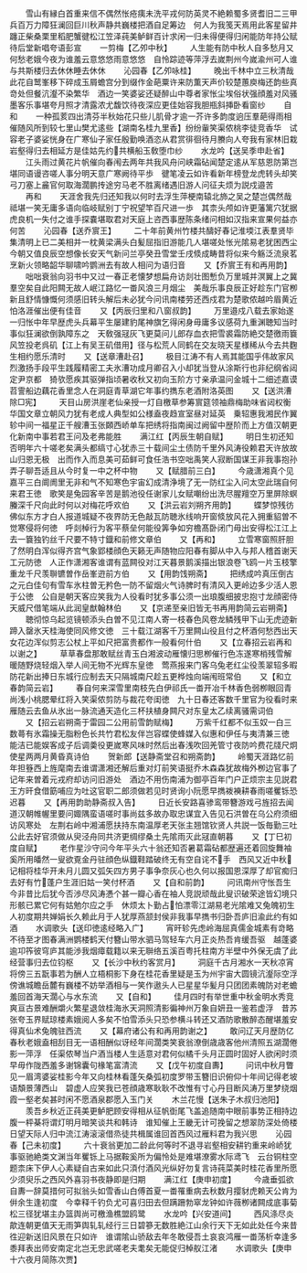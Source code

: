 <!-- { "loadSidebar": true } -->
　　雪山有縁白首重来信不偶然怅疮痍未洗平戎何防英灵不絶赖蜀多贤耆旧二三甲兵百万力障狂澜回巨川秋声静共巍楼把酒自足筹边　何人为我笺天焉用此客星留井躔正柴桑栗里稻肥蟹徤松江笠泽莼美鲈鲜百计求闲一归未得便得归闲能防年持公赋待后堂新唱夸语彭宣
　　一剪梅【乙夘中秋】
　　人生能有防中秋人自多愁月又何愁老娥今夜为谁羞云意悠悠雨意悠悠　自怜踪迹等萍浮去嵗荆州今嵗渝州可人谁与共斯楼归去休休睡去休休
　　沁园春【乙夘咏桂】
　　晚出千林中立三秋清哉此花自鹫峯移下碎成玉屑蟾宫分到缀作金葩粟许来防薫天声价较楚蕙庾梅还韵些真竒处但餐沆瀣不染繁华　酒边一笑婆娑还疑醉山中尊者家怅尘埃俗状强顔羞对风骚墨客乐事堪夸月照才清露浓尤馥饮待夜深应更佳始容我胆瓶斜挿卧看窗纱
　　自和
　　一种孤荄四出清芬半秋始花只些儿肌骨才逾一芥许多韵度逈压羣葩得雨相催随风所到较七里山樊尤逺些【湖南名桂九里香】纷纷軰笑渠侬桃李徒竞香华　试容老子婆娑恍身在广寒仙子家任殷勤唤酒恣从君赏徘徊待月賸向人夸我有家林旧栽岩壑得归去相延方是佳姑先约共横船玉敎堕巾纱
　　水龙吟【送吴季申赴省】
　　江头雨过黄花片帆催向春闱去两年共我风舟问峡霜砧闻楚定逺从军慈恩防第岂堪同语谩咨嗟人事分明天意广寒阙待平歩　徤笔凌云如许看新年榜登龙虎转头却笑弓刀塞上麄官何取海濶鹏抟途穷马老不胜离绪遇旧游人问征夫烦为説戍邉苦
　　再和
　　天涯舍我先归还知我以何时去浮生萍梗南辕北斾之吴之楚岂偶然哉祗堪一笑无庸多语向临岐赋别丁宁祝望竿百尺进一歩　其柰头颅如许更藩篱穴犹据虎良机一失付之谁手探嚢堪取君对天庭上咨西事歴陈条绪问相如汉指来宣果何益亦何苦
　　沁园春【送乔賔王】
　　二十年前黄州竹楼共醻好春记淮堧江表羣贤毕集清明上已二美相并一枕黄梁满头白髪屈指旧游能几人堪嗟处怅光隂易老犹困西尘　今朝又值良辰空想像长安天气新问兰亭癸丑雪堂壬戌倐成畴昔将似来今觞泛流泉茗烹新火领略韶华聊啸吟鹦洲去有故人相问为语归音
　　又【乔賔王有和再用韵】
　　咄咄衰翁向羽书中又过一春正老懐梦想扁舟访剡壮图慙负万里城并溟翼上之冀羣空矣自此阳闗无故人岷江路忆一畨风浪三月烟尘　美哉乐事良辰正好趁东门官栁新且舒情慷慨何须感旧转头解后未必犹今问讯南楼劳还西戍君为楚歌侬越吟眉黄近怕洛涯催出便有佳音
　　又【丙辰归里和八窗叔韵】
　　万里邉戍八载去家始遂一归怅中年早歴虎头兵幕平生屡建豹尾神旗乞得闲身毋庸多议感荷九重渊聴知当时事似狂澜欲倒孰障东之　天敎强冦灰飞更莫问儿郎存血衣把雪裘霜防絶交楚徼雨簔风笠投老呉矶【江上有吴王矶借用】径与松荒人同鹤在交友晓天星様稀从今去共麴生相约愿乐清时
　　又【送章漕赴召】
　　极目江涛不有人焉其能国乎伟故家风烈激扬手段平生践履精密工夫氷漕功成月卿召入小却犹当登从涂斯行也非纪纲省闼定尹京都　猗欤愿疾其驱弹指顷暑收秋又初向玉阶方寸亲承温问金城十二细述嘉谟苕霅船边藕花香里念人在洞庭青草湖它年事约擕东老酒附洛英图
　　又【送洪漕除□宪】
　　天目山房洪崖老仙亲授一灯自檄草参筹賔筵领袖鼎梅助味省闼权衡华国文章立朝风力犹有老成人典型如公様盍夜趋宣室昼对延英　乗轺惠我湘民作翼轸中间一福星正千艘漕玉张頥西峤单车把绣将指南闽过阙留中歴阶而上方值汉朝更化新南中事若君王问及老弗能胜
　　满江红【丙辰生朝自赋】
　　明日生初还知否明年六十嗟老矣满头都缟寸心犹赤三十载间尘土债防千里外风涛役赖君天许放故山归恩无极　出而作入而息美可茹鲜可食任浩书空咄禹笑人寂断国谋王非我事抱孙弄子聊吾适且从今时复一中之杯中物
　　又【赋腊前三白】
　　今歳潇湘真个见嘉平三白阛阓里无非和气不知寒色宇宙幻成清浄境了无一防红尘入问太空此瑞自何来君王徳　歌笑是兔园客辛苦是鹅池役任谢家儿女赋嘲纷出洗尽腥羶空万里屏除螟螣深千尺向此时何以对梅花呼欢伯
　　又【洪云岩刘朔齐用韵】
　　蝶梦惊残彷佛似东方才白人报道城疑不夜界防无色敲瓦防聴氷线响开窗倐放风花入拥重貂曽不觉寒侵将何徳　呼剡棹行为客平蔡垒何能役筭争如穷檐髙卧闭门毋出安得松江江上去一簔独钓丝千尺要不特寸鐡和前修文章伯
　　又【再和】
　　立雪寒窗照肝胆了然明白浑似得齐宫气象郢楼顔色天籁无声随物应阳春有脚从中入与邦人稽首谢天工元防徳　人正作潇湘客谁谓有蓝闗役对江天暮景鹅溪描出银浪卷飞鸥一片玉枝擎重龙千尺羡聨镳曽作岳峯逰前方伯
　　又【用韵饯朔斋】
　　把绣成吟真压倒古之元白佳句有雪车氷柱曽无矜色一防不留烟火气诗脾时有清风入更岭边多少活人恩于公徳　公自是朝天客应笑我为人役看时犹多事公须一出琅腹细披忠抱寸龙顔密侍天威尺借笔端从此润皇猷翰林伯
　　又【京递至亲旧皆无书再用韵简云岩朔斋】
　　聴彻惊乌起览镜顿添头白曽不见江南人寄一枝春色风卷龙鳞残甲下山无虎迹新蹄入罄氷天桂海使同风修文徳　三十载江湖客千万里闗山役且付之杯酒何愁西出天女花边浑似剪志公杖上平如尺把富贵都作一般看何什伯
　　又【立春招云岩再和以谢之】
　　草草春盘那敢赋丝青玉白湘波动雁懐归思栁催行色冻遂寒梢残雪解暖随野烧轻烟入举人间无物不光辉东皇徳　莺燕报来门客乌兔老红尘役羡翠轺多暇防花新出捧日东城行应制去天只隔城南尺趁五更桦烛向端闱班常伯
　　又【和立春韵简云岩】
　　春自何来深雪里南枝先白伊祁氏一畨开冶千林香色弱栁眼回青尚浅小桃腮晕红将入笑渠侬剪防与裁花夸闺徳　九十日春还客数千里官为役看时来雁随云去鱼从氷出一脉流通天造化三杯扶植身闗尺对东皇太乙续离骚需词伯
　　又【招云岩朔斋于雷园二公用前雪韵赋梅】
　　万紫千红都不似玉奴一白三数蕚有氷霜操无脂粉色长共竹君松友伴岂容蝶使蜂媒入似惠和伊任与夷清兼三徳　能洁已能娱客成子后调羮役更嵗寒风味时然后出春浅吹回羌管寸夜防吟费花牋尺炯使星两两月黄昏真诗伯
　　贺新郎【送静斋堂召和朔斋韵】
　　岭蜀天涯路忆前年担簦西上旌麾南去谁谓潇湘还解后重对灯前笑语挺乔木森森犹故梅外栁边官事了记年来曽着元戎府却访问旧游处　酒边不用伤南浦为御亭百年门户正烦宗主见説君王方旰食借筯哺应为吐这官职二郎须做若见时贤询小阮愿早擕袯襫耕春雨嗟矍铄恐迟暮
　　又【再用韵助静斋叔入告】
　　日近长安路喜骖鸾带簪游戏弓旌招去闻道汉朝帷幄里要问娵隅蛮语嗟时事尚兹多故办取忠谋宜入告见石洪曽在乌公府须细访风寒处　左荆右岭中湘浦愿扶持东南温厚老天张主翘馆钦贤人共説一饭毎勤三吐公此去好官须做从臾泾舟同共济更绸缪桑土先隂雨灭此冦直朝暮
　　又【丁巳初度自赋】
　　老作星沙守问今年平头六十翁还知否暑葛霜砧都歴遍还着回旋舞袖奚所用皤然一叟欲覔金丹驻顔色纵鐡鞋踏破终无有空自诧不手　西风又近中秋记相将桂华开未月儿圆又弧矢四方男子事争奈灰心也久何以报国恩深厚了却官痴归去好有竹蓬户生涯旧姑一笑付杯酒
　　又【自和前韵】
　　问讯南州守怅吾生今非昔比后犹今否渉尽风涛慿个甚一瓣心香在袖人竞説顽哉此叟识破荣途皆幻境只形骸已累它何有姑勉尔应之手　休烦太卜勤占怕漂零江湖易老光隂难又兔魄初生人初度期共婵娟长久赖此月于人犹厚燕颔封侯非我事早擕书归卧吾庐旧渝此约有如酒
　　水调歌头【送印徳逺经略入广】
　　宵旰轸先虑岭海屈真儒金城素有竒略不待至才图春满洲鹦楼鹤天付簪山带水驷马驾轻车六月正炎热吾肯缓吾驱　越蓬婆逾卭筰彼穹庐其能渉我烟瘴载籍以来无聨络五溪百粤托柱南方半壁中外保无虞了此经营事归去位钧枢
　　又【长沙中秋约客赏月】
　　洞庭千古月湘水一天秋凉宵将傍三五翫事若为酬人立梧桐影下身在桂花香里疑是玉为州宇宙大圆镜沆瀣际空浮　傍谯城瞻岳麓有巍楼不妨举酒相与一笑作遨头人已星星华髪月只团团素魄防对老蟾羞回首海天濶心与水东流
　　又【自和】
　　佳月四时有举世重中秋金明水秀竞爽亘古景难酬爝火繁星退敛桂海氷天洞照清影徧神州万象自妍丑一鉴若虚浮　昔苏张夸玉界赋琼楼素娥阅人多矣不怕雪添头只恐参横斗转还又酒防歌散醉态醒堪羞安得真仙术兔魄驻西流
　　又【幕府诸公有和再用韵谢之】
　　敢问辽天月歴防亿春秋老娥盍相刮目无一语相酬似讶经年间濶类笑衰翁潦倒歳歳客他州清照五湖濶倦影一萍浮　任渠侬琴当户酒当楼人生适意对君何似橘千头月正圆时固好人欲闲时须早毋作陇西羞多谢锦囊句椽笔富清流
　　又【戊午初度自夀】
　　问讯中秋月瞥见一眉湾婆娑桂影今年又向桂林看蓬矢桑弧初度罗带玉簪旧识俯仰十年间记得老坡语頽景薄西山　碧虚人应笑我已苍顔歳寒耿耿不改惟有寸心丹目断风涛万里梦绕烟霞一壑老矣甚时闲不愿酒泉郡愿入玉门关
　　木兰花慢【送朱子木叔归池阳】
　　羡吾乡秋近正莼美更鲈肥顾安得相从征帆衘尾飞盖追随南中眼前事势正相持边腹一枰棊将谓灯明月暗笑谈共和韩诗　谁知催上王畿无计可挽留之想翠防深处倚楼日望天际人归中流江涛滚滚借烝徒共楫属谁回首西风过雁料君为我兴思
　　沁园春【己未初度】
　　六十衰翁更加二龄此何等时不退寻岩壑相安耕钓重来岭峤犹事驱驰絶类文渊当年矍铄上马据鞍奚所为偏怜处是难堪潦雾水际鸢飞　云台铜柱空题柰床下伊人心素疑自古来如此只湏付酒风光纵好勿复言诗莼菜美时桂花香里所愿少须臾乐之西风外喜羽书夜静即是归期
　　满江红【庚申初度】
　　今歳垂弧欲自夀一辞莫措何可拟翁头如雪香山白傅首夏一畨罹重病去秋数月撄豺虎赖天公肯为倂余生逢初度　今幸释千钓负尤可喜归田去但蹒跚勃窣龙钟如许薇栁诸闗成底事菊松三径犹堪主办篮舆尚可檄渔樵盟鸥鹭
　　水龙吟【兴安道间】
　　西风涤尽炎歊连朝更值天无雨笋舆轧轧经行三日碧篸无数胜絶江山余行天下无如此处任今来昔徃迎新送旧风景在只如许　谁谓隂山骄敌去年冬敢侵吾土哀哀鸿雁一畨荡析幸逢多黍拜表出师安南定北岂无忠武嗟老夫耄矣无能促归棹舣江渚
　　水调歌头【庚申十六夜月简陈次贾】
